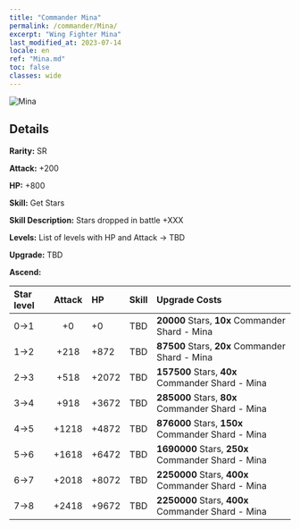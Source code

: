 ```yaml
---
title: "Commander Mina"
permalink: /commander/Mina/
excerpt: "Wing Fighter Mina"
last_modified_at: 2023-07-14
locale: en
ref: "Mina.md"
toc: false
classes: wide
---
```



 ![Mina](/images/commander/actor_debris_4.png)

## Details

 **Rarity:** SR 

 **Attack:** +200

 **HP:** +800

 **Skill:** Get Stars

 **Skill Description:**  Stars dropped in battle +XXX

 **Levels:**  List of levels with HP and Attack -> TBD

 **Upgrade:**  TBD

 **Ascend:**  

  |  Star level | Attack | HP |  Skill | Upgrade Costs |
  |:------|:----:|:------|:-------:|:-------------------|
  | 0->1  | +0  | +0  | TBD  | **20000** Stars, **10x** Commander Shard - Mina |
  | 1->2  | +218  | +872  | TBD  | **87500** Stars, **20x** Commander Shard - Mina |
  | 2->3  | +518  | +2072  | TBD  | **157500** Stars, **40x** Commander Shard - Mina |
  | 3->4  | +918  | +3672  | TBD  | **285000** Stars, **80x** Commander Shard - Mina |
  | 4->5  | +1218  | +4872  | TBD  | **876000** Stars, **150x** Commander Shard - Mina |
  | 5->6  | +1618  | +6472  | TBD  | **1690000** Stars, **250x** Commander Shard - Mina |
  | 6->7  | +2018  | +8072  | TBD  | **2250000** Stars, **400x** Commander Shard - Mina |
  | 7->8  | +2418  | +9672  | TBD  | **2250000** Stars, **400x** Commander Shard - Mina |

